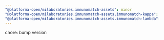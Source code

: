 ```yaml
---
"@platforma-open/milaboratories.immunomatch-assets": minor
"@platforma-open/milaboratories.immunomatch-assets.immunomatch-kappa": minor
"@platforma-open/milaboratories.immunomatch-assets.immunomatch-lambda": minor
---
```


chore: bump version

